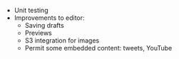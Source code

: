
- Unit testing
- Improvements to editor:
    - Saving drafts
    - Previews
    - S3 integration for images
    - Permit some embedded content: tweets, YouTube
